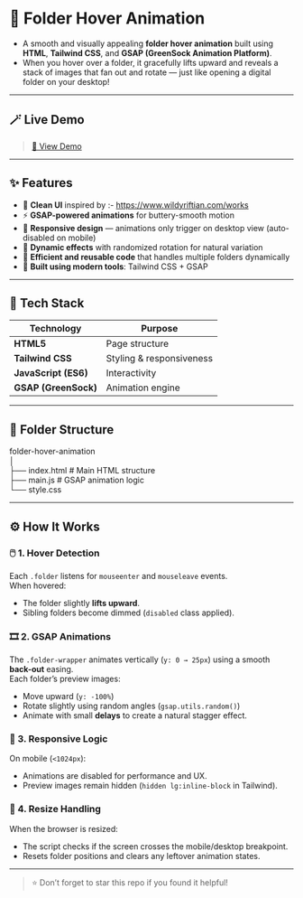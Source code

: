 # 📁 Folder Hover Animation

- A smooth and visually appealing **folder hover animation** built using **HTML**, **Tailwind CSS**, and **GSAP (GreenSock Animation Platform)**. <br>  
- When you hover over a folder, it gracefully lifts upward and reveals a stack of images that fan out and rotate — just like opening a digital folder on your desktop!

---

## 🪄 Live Demo
> [🔗 View Demo](https://folder-hover-animation.netlify.app/)

---

## ✨ Features

- 🎨 **Clean UI** inspired by :- https://www.wildyriftian.com/works  
- ⚡ **GSAP-powered animations** for buttery-smooth motion  
- 📱 **Responsive design** — animations only trigger on desktop view (auto-disabled on mobile)  
- 💫 **Dynamic effects** with randomized rotation for natural variation  
- 🧠 **Efficient and reusable code** that handles multiple folders dynamically  
- 🧩 **Built using modern tools**: Tailwind CSS + GSAP  

---

## 🧰 Tech Stack

| Technology | Purpose |
|-------------|----------|
| **HTML5** | Page structure |
| **Tailwind CSS** | Styling & responsiveness |
| **JavaScript (ES6)** | Interactivity |
| **GSAP (GreenSock)** | Animation engine |

---

## 📂 Folder Structure
folder-hover-animation <br>
│<br>
├── index.html # Main HTML structure <br>
├── main.js # GSAP animation logic <br>
└── style.css 


---

## ⚙️ How It Works

### 🖱️ 1. Hover Detection
Each `.folder` listens for `mouseenter` and `mouseleave` events.  
When hovered:
- The folder slightly **lifts upward**.
- Sibling folders become dimmed (`disabled` class applied).

### 🎞️ 2. GSAP Animations
The `.folder-wrapper` animates vertically (`y: 0 → 25px`) using a smooth **back-out** easing.  
Each folder’s preview images:
- Move upward (`y: -100%`)
- Rotate slightly using random angles (`gsap.utils.random()`)
- Animate with small **delays** to create a natural stagger effect.

### 📱 3. Responsive Logic
On mobile (`<1024px`):
- Animations are disabled for performance and UX.
- Preview images remain hidden (`hidden lg:inline-block` in Tailwind).

### 🔄 4. Resize Handling
When the browser is resized:
- The script checks if the screen crosses the mobile/desktop breakpoint.
- Resets folder positions and clears any leftover animation states.

---

> ⭐ Don’t forget to star this repo if you found it helpful!
